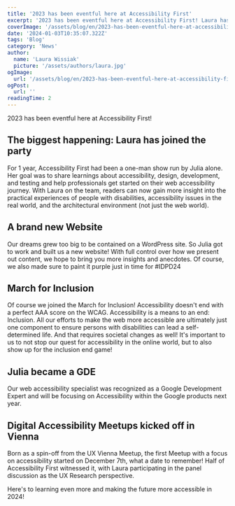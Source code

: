 ```yaml
---
title: '2023 has been eventful here at Accessibility First'
excerpt: '2023 has been eventful here at Accessibility First! Laura has joined the party, a brand new website, march for inclusion, and much more ...'
coverImage: '/assets/blog/en/2023-has-been-eventful-here-at-accessibility-first/cover.png'
date: '2024-01-03T10:35:07.322Z'
tags: 'Blog'
category: 'News'
author:
  name: 'Laura Wissiak'
  picture: '/assets/authors/laura.jpg'
ogImage:
  url: '/assets/blog/en/2023-has-been-eventful-here-at-accessibility-first/cover.png'
ogPost:
  url: ''
readingTime: 2
---
```


2023 has been eventful here at Accessibility First!

## The biggest happening: Laura has joined the party

For 1 year, Accessibility First had been a one-man show run by Julia alone. Her goal was to share learnings about accessibility, design, development, and testing and help professionals get started on their web accessibility journey. With Laura on the team, readers can now gain more insight into the practical experiences of people with disabilities, accessibility issues in the real world, and the architectural environment (not just the web world).

## A brand new Website

Our dreams grew too big to be contained on a WordPress site. So Julia got to work and built us a new website! With full control over how we present out content, we hope to bring you more insights and anecdotes.
Of course, we also made sure to paint it purple just in time for #IDPD24

## March for Inclusion

Of course we joined the March for Inclusion! Accessibility doesn't end with a perfect AAA score on the WCAG. Accessibility is a means to an end: Inclusion. All our efforts to make the web more accessible are ultimately just one component to ensure persons with disabilities can lead a self-determined life. And that requires societal changes as well! It's important to us to not stop our quest for accessibility in the online world, but to also show up for the inclusion end game!

## Julia became a GDE

Our web accessibility specialist was recognized as a Google Development Expert and will be focusing on Accessibility within the Google products next year.

## Digital Accessibility Meetups kicked off in Vienna

Born as a spin-off from the UX Vienna Meetup, the first Meetup with a focus on accessibility started on December 7th, what a date to remember! Half of Accessibility First witnessed it, with Laura participating in the panel discussion as the UX Research perspective.

Here's to learning even more and making the future more accessible in 2024!
